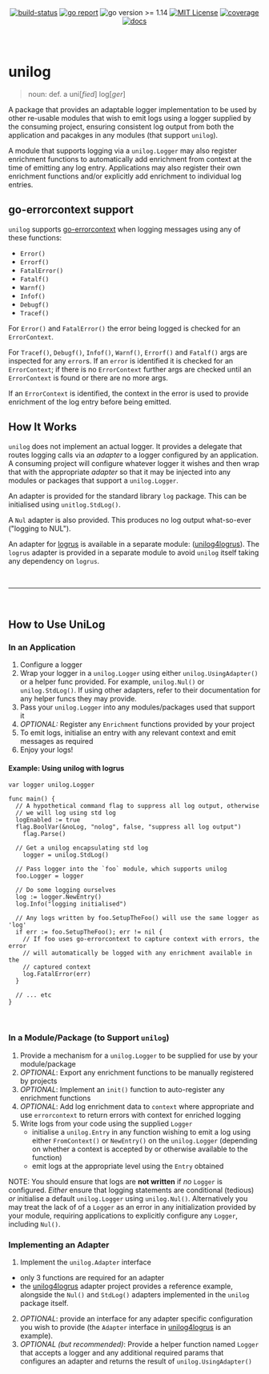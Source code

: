 <div align="center" style="margin-bottom:20px">
  <!-- <img src=".assets/banner.png" alt="logger" /> -->
  <div align="center">
    <a href="https://github.com/blugnu/unilog/actions/workflows/qa.yml"><img alt="build-status" src="https://github.com/blugnu/unilog/actions/workflows/qa.yml/badge.svg?branch=master&style=flat-square"/></a>
    <a href="https://goreportcard.com/report/github.com/blugnu/unilog" ><img alt="go report" src="https://goreportcard.com/badge/github.com/blugnu/unilog"/></a>
    <a><img alt="go version >= 1.14" src="https://img.shields.io/github/go-mod/go-version/blugnu/unilog?style=flat-square"/></a>
    <a href="https://github.com/blugnu/unilog/blob/master/LICENSE"><img alt="MIT License" src="https://img.shields.io/github/license/blugnu/unilog?color=%234275f5&style=flat-square"/></a>
    <a href="https://coveralls.io/github/blugnu/unilog?branch=master"><img alt="coverage" src="https://img.shields.io/coveralls/github/blugnu/unilog?style=flat-square"/></a>
    <a href="https://pkg.go.dev/github.com/blugnu/unilog"><img alt="docs" src="https://pkg.go.dev/badge/github.com/blugnu/unilog"/></a>
  </div>
</div>

<br>

# unilog

> noun: def. a uni[_fied_] log[_ger_]

A package that provides an adaptable logger implementation to be used by other re-usable modules that wish to emit logs using a logger supplied by the consuming project, ensuring consistent log output from both the application and pacakges in any modules (that support `unilog`).

A module that supports logging via a `unilog.Logger` may also register enrichment functions to automatically add enrichment from context at the time of emitting any log entry.  Applications may also register their own enrichment functions and/or explicitly add enrichment to individual log entries.

## go-errorcontext support

`unilog` supports [go-errorcontext](https://github.com/blugnu/go-errorcontext) when logging messages using any of these functions:

* `Error()`
* `Errorf()`
* `FatalError()`
* `Fatalf()`
* `Warnf()`
* `Infof()`
* `Debugf()`
* `Tracef()`

For `Error()` and `FatalError()` the error being logged is checked for an `ErrorContext`.

For `Tracef()`, `Debugf()`, `Infof()`, `Warnf()`, `Errorf()` and `Fatalf()` args are inspected for any `error`s.  If an `error` is identified it is checked for an `ErrorContext`; if there is no `ErrorContext` further args are checked until an `ErrorContext` is found or there are no more args.

If an `ErrorContext` is identified, the context in the error is used to provide enrichment of the log entry before being emitted.

## How It Works

`unilog` does not implement an actual logger.  It provides a delegate that routes logging calls via an _adapter_ to a logger configured by an application.  A consuming project will configure whatever logger it wishes and then wrap that with the appropriate _adapter_ so that it may be injected into any modules or packages that support a `unilog.Logger`.

An adapter is provided for the standard library `log` package.  This can be initialised using `unitlog.StdLog()`.

A `Nul` adapter is also provided.  This produces no log output what-so-ever ("logging to NUL").

An adapter for [logrus](https://github.com/sirupsen/logrus) is available in a separate module: ([unilog4logrus](https://github.com/blugnu/unilog4logrus)).  The `logrus` adapter is provided in a separate module to avoid `unilog` itself taking any dependency on `logrus`.

<br>
<hr>
<br>

## How to Use UniLog

### In an Application

1. Configure a logger
2. Wrap your logger in a `unilog.Logger` using either `unilog.UsingAdapter()` or a helper func provided.  For example, `unilog.Nul()` or `unilog.StdLog()`.  If using other adapters, refer to their documentation for any helper funcs they may provide.
3. Pass your `unilog.Logger` into any modules/packages used that support it
4. _OPTIONAL:_ Register any `Enrichment` functions provided by your project
5. To emit logs, initialise an entry with any relevant context and emit messages as required
6. Enjoy your logs!

#### Example: Using unilog with logrus

```golang
var logger unilog.Logger

func main() {
  // A hypothetical command flag to suppress all log output, otherwise
  // we will log using std log
  logEnabled := true
  flag.BoolVar(&noLog, "nolog", false, "suppress all log output")
	flag.Parse()

  // Get a unilog encapsulating std log
	logger = unilog.StdLog()

  // Pass logger into the `foo` module, which supports unilog
  foo.Logger = logger

  // Do some logging ourselves
  log := logger.NewEntry()
  log.Info("logging initialised")

  // Any logs written by foo.SetupTheFoo() will use the same logger as 'log'
  if err := foo.SetupTheFoo(); err != nil {
    // If foo uses go-errorcontext to capture context with errors, the error
    // will automatically be logged with any enrichment available in the
    // captured context
    log.FatalError(err)
  }

  // ... etc
}
```

<br>

### In a Module/Package (to Support `unilog`)

1. Provide a mechanism for a `unilog.Logger` to be supplied for use by your module/package
2. _OPTIONAL_: Export any enrichment functions to be manually registered by projects
3. _OPTIONAL_: Implement an `init()` function to auto-register any enrichment functions
4. _OPTIONAL_: Add log enrichment data to `context` where appropriate and use `errorcontext` to return errors with context for enriched logging 
5. Write logs from your code using the supplied `Logger`
    - initialise a `unilog.Entry` in any function wishing to emit a log using either `FromContext()` or `NewEntry()` on the `unilog.Logger` (depending on whether a context is accepted by or otherwise available to the function)
    - emit logs at the appropriate level using the `Entry` obtained

NOTE: You should ensure that logs are **not written** if _no_ `Logger` is configured.  _Either_ ensure that logging statements are conditional (tedious) _or_ initialise a default `unilog.Logger` using `unilog.Nul()`.  Alternatively you may treat the lack of of a `Logger` as an error in any initialization provided by your module, requiring applications to explicitly configure any `Logger`, including `Nul()`.

### Implementing an Adapter

1. Implement the `unilog.Adapter` interface
  - only 3 functions are required for an adapter
  - the [unilog4logrus](https://github.com/unilog4logrus) adapter project provides a reference example, alongside the `Nul()` and `StdLog()` adapters implemented in the `unilog` package itself.
2. _OPTIONAL_: provide an interface for any adapter specific configuration you wish to provide (the `Adapter` interface in [unilog4logrus](https://github.com/blugnu/unilog4logrus) is an example).   
3. _OPTIONAL (but recommended)_: Provide a helper function named `Logger` that accepts a logger and any additional required params that configures an adapter and returns the result of `unilog.UsingAdapter()`

